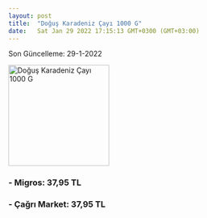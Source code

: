```yaml
---
layout: post
title:  "Doğuş Karadeniz Çayı 1000 G"
date:   Sat Jan 29 2022 17:15:13 GMT+0300 (GMT+03:00)
---
```


Son Güncelleme: 29-1-2022

<img src="https://migros-dali-storage-prod.global.ssl.fastly.net/sanalmarket/product/03118206/03118206-d16a73-1650x1650.jpg" width="200" alt="Doğuş Karadeniz Çayı 1000 G" />


### - Migros: 37,95 TL

### - Çağrı Market: 37,95 TL

